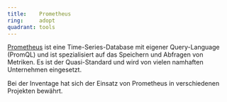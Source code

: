 ```yaml
---
title:    Prometheus  
ring:     adopt  
quadrant: tools
---
```


[Prometheus][prometheus] ist eine Time-Series-Database mit eigener Query-Language (PromQL) und ist spezialisiert auf das Speichern und Abfragen von Metriken. Es ist der Quasi-Standard und wird von vielen namhaften Unternehmen eingesetzt.

Bei der Inventage hat sich der Einsatz von Prometheus in verschiedenen Projekten bewährt.

[prometheus]: https://prometheus.io

